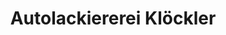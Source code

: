 ---
title: "Autolackiererei Klöckler"
url: /markdorf/autolackiererei-kloeckler/
shop: Autowerkstatt
---